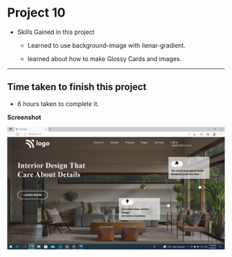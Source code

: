# Project 10

- Skills Gained in this project

  - Learned to use background-image with lienar-gradient.

  - learned about how to make Glossy Cards and images.

---

## Time taken to finish this project

- 6 hours taken to complete it.

**Screenshot**

![interior design](/screenshot/project-10.png)
